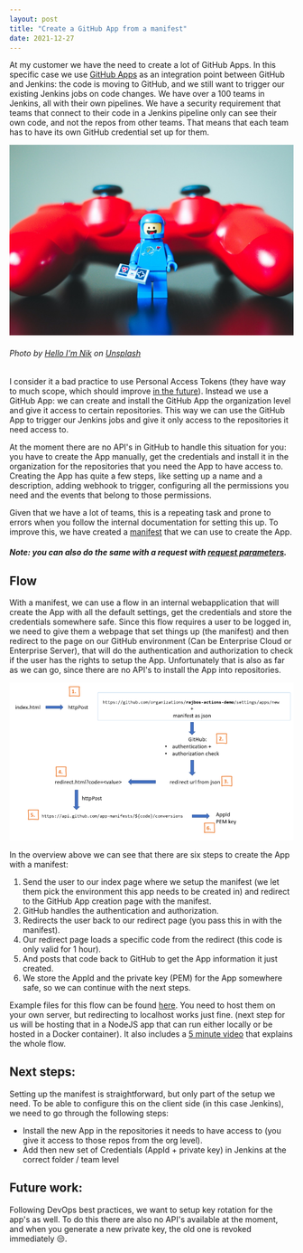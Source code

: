 ```yaml
---
layout: post
title: "Create a GitHub App from a manifest"
date: 2021-12-27
---
```


At my customer we have the need to create a lot of GitHub Apps. In this specific case we use [GitHub Apps](https://docs.github.com/en/developers/apps/building-github-apps/creating-a-github-app) as an integration point between GitHub and Jenkins: the code is moving to GitHub, and we still want to trigger our existing Jenkins jobs on code changes. We have over a 100 teams in Jenkins, all with their own pipelines. We have a security requirement that teams that connect to their code in a Jenkins pipeline only can see their own code, and not the repos from other teams. That means that each team has to have its own GitHub credential set up for them.

![Image of a LEGO figurine dressed in a space suite with a happy expression](/images/20211227/hello-i-m-nik-kLq9cLl5vbs-unsplash.jpg)
###### Photo by <a href="https://unsplash.com/@helloimnik?utm_source=unsplash&utm_medium=referral&utm_content=creditCopyText">Hello I'm Nik</a> on <a href="https://unsplash.com/collections/3589562/robot-like-figures?utm_source=unsplash&utm_medium=referral&utm_content=creditCopyText">Unsplash</a>
  

I consider it a bad practice to use Personal Access Tokens (they have way to much scope, which should improve [in the future](https://github.com/github/roadmap/issues/184)). Instead we use a GitHub App: we can create and install the GitHub App the organization level and give it access to certain repositories. This way we can use the GitHub App to trigger our Jenkins jobs and give it only access to the repositories it need access to.

At the moment there are no API's in GitHub to handle this situation for you: you have to create the App manually, get the credentials and install it in the organization for the repositories that you need the App to have access to. Creating the App has quite a few steps, like setting up a name and a description, adding webhook to trigger, configuring all the permissions you need and the events that belong to those permissions.

Given that we have a lot of teams, this is a repeating task and prone to errors when you follow the internal documentation for setting this up. To improve this, we have created a [manifest](https://docs.github.com/en/developers/apps/building-github-apps/creating-a-github-app-from-a-manifest) that we can use to create the App. 
##### Note: you can also do the same with a request with [request parameters](https://docs.github.com/en/developers/apps/building-github-apps/creating-a-github-app-using-url-parameters).

## Flow
With a manifest, we can use a flow in an internal webapplication that will create the App with all the default settings, get the credentials and store the credentials somewhere safe. Since this flow requires a user to be logged in, we need to give them a webpage that set things up (the manifest) and then redirect to the page on our GitHub environment (Can be Enterprise Cloud or Enterprise Server), that will do the authentication and authorization to check if the user has the rights to setup the App. Unfortunately that is also as far as we can go, since there are no API's to install the App into repositories.

![Overview of the steps in the creation flow](/images/20211227/20211227_Flow.png)  

In the overview above we can see that there are six steps to create the App with a manifest:
1. Send the user to our index page where we setup the manifest (we let them pick the environment this app needs to be created in) and redirect to the GitHub App creation page with the manifest.
1. GitHub handles the authentication and authorization.
1. Redirects the user back to our redirect page (you pass this in with the manifest).
1. Our redirect page loads a specific code from the redirect (this code is only valid for 1 hour).
1. And posts that code back to GitHub to get the App information it just created.
1. We store the AppId and the private key (PEM) for the App somewhere safe, so we can continue with the next steps.

Example files for this flow can be found [here](https://github.com/rajbos/create-github-app-from-manifest). You need to host them on your own server, but redirecting to localhost works just fine. (next step for us will be hosting that in a NodeJS app that can run either locally or be hosted in a Docker container). It also includes a [5 minute video](https://www.youtube.com/watch?v=PAR22TjG6Wg) that explains the whole flow.

## Next steps:
Setting up the manifest is straightforward, but only part of the setup we need. To be able to configure this on the client side (in this case Jenkins), we need to go through the following steps:

* Install the new App in the repositories it needs to have access to (you give it access to those repos from the org level).
* Add then new set of Credentials (AppId + private key) in Jenkins at the correct folder / team level

## Future work:
Following DevOps best practices, we want to setup key rotation for the app's as well. To do this there are also no API's available at the moment, and when you generate a new private key, the old one is revoked immediately 😒.